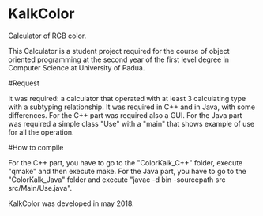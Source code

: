 # KalkColor
Calculator of RGB color.

This Calculator is a student project required for the course of object oriented programming at the second year of the first level degree in Computer Science at University of Padua.

 #Request

It was required: a calculator that operated with at least 3 calculating type with a subtyping relationship. It was required in C++ and in Java, with some differences.
For the C++ part was required also a GUI.
For the Java part was required a simple class "Use" with a "main" that shows example of use for all the operation.

#How to compile

For the C++ part, you have to go to the "ColorKalk_C++" folder, execute "qmake" and then execute make.
For the Java part, you have to go to the "ColorKalk_Java" folder and execute "javac -d bin -sourcepath src src/Main/Use.java".

KalkColor was developed in may 2018.
